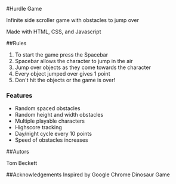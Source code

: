 #Hurdle Game

<p>Infinite side scroller game with obstacles to jump over</p>
<p>Made with HTML, CSS, and Javascript</p>

##Rules

1. To start the game press the Spacebar
2. Spacebar allows the character to jump in the air
3. Jump over objects as they come towards the character
4. Every object jumped over gives 1 point
2. Don't hit the objects or the game is over!

### Features

- Random spaced obstacles
- Random height and width obstacles
- Multiple playable characters
- Highscore tracking
- Day/night cycle every 10 points
- Speed of obstacles increases


##Autors
<p>Tom Beckett</p>

##Acknowledgements
Inspired by Google Chrome Dinosaur Game


